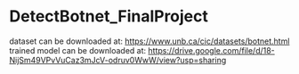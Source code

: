 # DetectBotnet_FinalProject
dataset can be downloaded at: https://www.unb.ca/cic/datasets/botnet.html
trained model can be downloaded at: https://drive.google.com/file/d/18-NijSm49VPvVuCaz3mJcV-odruv0WwW/view?usp=sharing
